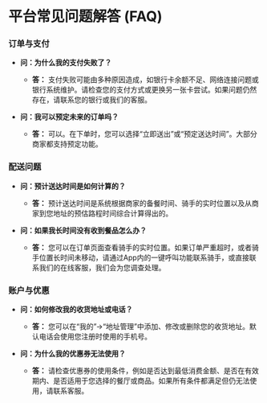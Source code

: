 # 平台常见问题解答 (FAQ)

### 订单与支付

- **问：为什么我的支付失败了？**
    - **答：** 支付失败可能由多种原因造成，如银行卡余额不足、网络连接问题或银行系统维护。请检查您的支付方式或更换另一张卡尝试。如果问题仍然存在，请联系您的银行或我们的客服。

- **问：我可以预定未来的订单吗？**
    - **答：** 可以。在下单时，您可以选择“立即送出”或“预定送达时间”。大部分商家都支持预定功能。

### 配送问题

- **问：预计送达时间是如何计算的？**
    - **答：** 预计送达时间是系统根据商家的备餐时间、骑手的实时位置以及从商家到您地址的预估路程时间综合计算得出的。

- **问：如果我长时间没有收到餐品怎么办？**
    - **答：** 您可以在订单页面查看骑手的实时位置。如果订单严重超时，或者骑手位置长时间未移动，请通过App内的一键呼叫功能联系骑手，或直接联系我们的在线客服，我们会为您调查处理。

### 账户与优惠

- **问：如何修改我的收货地址或电话？**
    - **答：** 您可以在“我的”->“地址管理”中添加、修改或删除您的收货地址。默认电话会使用您注册时使用的手机号。

- **问：为什么我的优惠券无法使用？**
    - **答：** 请检查优惠券的使用条件，例如是否达到最低消费金额、是否在有效期内、是否适用于您选择的餐厅或商品。如果所有条件都满足但仍无法使用，请联系客服。
